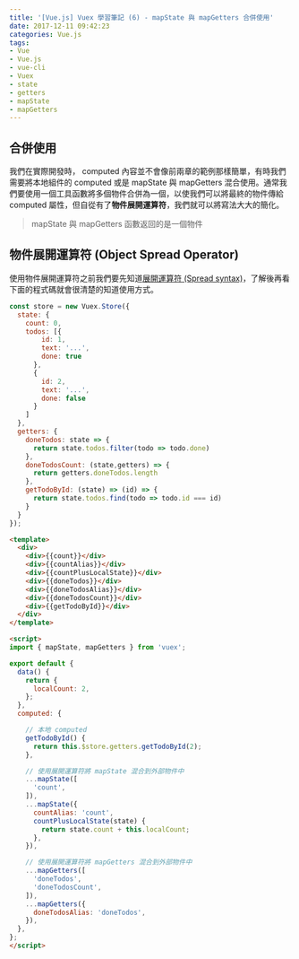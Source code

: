 ```yaml
---
title: '[Vue.js] Vuex 學習筆記 (6) - mapState 與 mapGetters 合併使用'
date: 2017-12-11 09:42:23
categories: Vue.js
tags:
- Vue
- Vue.js
- vue-cli
- Vuex
- state
- getters
- mapState
- mapGetters
---
```



## 合併使用

我們在實際開發時， computed 內容並不會像前兩章的範例那樣簡單，有時我們需要將本地組件的 computed 或是 mapState 與 mapGetters 混合使用。通常我們要使用一個工具函數將多個物件合併為一個，以使我們可以將最終的物件傳給 computed 屬性，但自從有了**物件展開運算符**，我們就可以將寫法大大的簡化。

<!-- more -->

> mapState 與 mapGetters 函數返回的是一個物件

## 物件展開運算符 (Object Spread Operator)

使用物件展開運算符之前我們要先知道[展開運算符 (Spread syntax)](https://developer.mozilla.org/zh-TW/docs/Web/JavaScript/Reference/Operators/Spread_operator)，了解後再看下面的程式碼就會很清楚的知道使用方式。

```js Vuex
const store = new Vuex.Store({
  state: {
    count: 0,
    todos: [{
        id: 1,
        text: '...',
        done: true
      },
      {
        id: 2,
        text: '...',
        done: false
      }
    ]
  },
  getters: {
    doneTodos: state => {
      return state.todos.filter(todo => todo.done)
    },
    doneTodosCount: (state,getters) => {
      return getters.doneTodos.length
    },
    getTodoById: (state) => (id) => {
      return state.todos.find(todo => todo.id === id)
    }
  }
});
```

```html component
<template>
  <div>
    <div>{{count}}</div>
    <div>{{countAlias}}</div>
    <div>{{countPlusLocalState}}</div>
    <div>{{doneTodos}}</div>
    <div>{{doneTodosAlias}}</div>
    <div>{{doneTodosCount}}</div>
    <div>{{getTodoById}}</div>
  </div>
</template>

<script>
import { mapState, mapGetters } from 'vuex';

export default {
  data() {
    return {
      localCount: 2,
    };
  },
  computed: {

    // 本地 computed
    getTodoById() {
      return this.$store.getters.getTodoById(2);
    },

    // 使用展開運算符將 mapState 混合到外部物件中
    ...mapState([
      'count',
    ]),
    ...mapState({
      countAlias: 'count',
      countPlusLocalState(state) {
        return state.count + this.localCount;
      },
    }),

    // 使用展開運算符將 mapGetters 混合到外部物件中
    ...mapGetters([
      'doneTodos',
      'doneTodosCount',
    ]),
    ...mapGetters({
      doneTodosAlias: 'doneTodos',
    }),
  },
};
</script>
```